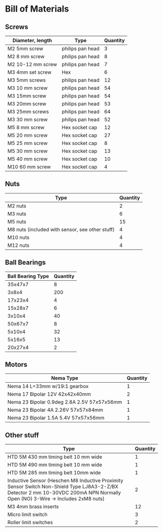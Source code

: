 # Bill of Materials

## Screws

| Diameter, length | Type | Quantity |
| ---- | -------- | -------- |
| M2 5mm screw | philips pan head | 3 |
| M2 8 mm screw | philips pan head | 8 |
| M2 10-12 mm screw | philips pan head | 7 |
| M3 4mm set screw | Hex | 6 |
| M3 5mm screws | philips pan head | 12 |
| M3 10 mm screw | philips pan head | 54 |
| M3 15mm screw | philips pan head | 54 |
| M3 20mm screw | philips pan head | 53 |
| M3 25mm screws | philips pan head | 64 |
| M3 30 mm screw | philips pan head | 52 |
| M5 8 mm screw | Hex socket cap | 12 |
| M5 20 mm screw | Hex socket cap | 27 |
| M5 25 mm screw | Hex socket cap | 8 |
| M5 30 mm screw | Hex socket cap | 13 |
| M5 40 mm screw | Hex socket cap | 10 |
| M10 60 mm screw | Hex socket cap | 4 |

## Nuts

| Type | Quantity |
| -------- | -------- |
| M2 nuts | 2 |
| M3 nuts | 6 |
| M5 nuts |	15 |
| M8 nuts (included with sensor, see other stuff) | 4 |
| M10 nuts | 4 |
| M12 nuts | 4 |


## Ball Bearings

| Ball Bearing Type | Quantity |
| ----------------- | -------- |
|  35x47x7  | 8 |
|  3x8x4    | 200 |
|  17x23x4  | 4 |
|  15x28x7  | 6 |
|  3x10x4   | 40 |
|  50x67x7  | 8 |
|  5x10x4   | 32 |
|  5x16x5   | 13 |
|  20x27x4  | 2 |


## Motors

| Nema Type | Quantity |
| --------- | -------- |
| Nema 14 L=33mm w/19:1 gearbox	| 1 |
| Nema 17 Bipolar  12V 42x42x40mm |	2 |
| Nema 23 Bipolar 0.9deg 2.8A 2.5V 57x57x56mm |	1 |
| Nema 23 Bipolar   4A 2.26V 57x57x84mm	| 1 |
| Nema 23 Bipolar   1.5A 5.4V 57x57x56mm | 1 |


## Other stuff

| Type | Quantity |
| ---- | -------- |
| HTD 5M 430 mm timing belt 10 mm wide | 1 |
| HTD 5M 490 mm timing belt 10 mm wide | 1 |
| HTD 5M 285 mm timing belt 10mm wide | 1 |
| Inductive Sensor (Heschen M8 Inductive Proximity Sensor Switch Non-Shield Type LJ8A3-2-Z/BX Detector 2 mm 10-30VDC 200mA NPN Normally Open (NO) 3-Wire -> Includes 2xM8 nuts) | 2 |
| M3 4mm brass inserts | 12 |
| Micro limit switch | 3 |
| Roller limit switches | 2 |
